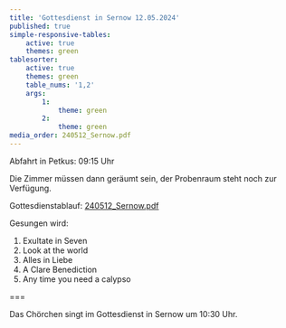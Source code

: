 ```yaml
---
title: 'Gottesdienst in Sernow 12.05.2024'
published: true
simple-responsive-tables:
    active: true
    themes: green
tablesorter:
    active: true
    themes: green
    table_nums: '1,2'
    args:
        1:
            theme: green
        2:
            theme: green
media_order: 240512_Sernow.pdf
---
```


Abfahrt in Petkus: 09:15 Uhr 

Die Zimmer müssen dann geräumt sein, der Probenraum steht noch zur Verfügung.


Gottesdienstablauf: [240512_Sernow.pdf](240512_Sernow.pdf)

Gesungen wird:
1. Exultate in Seven
2. Look at the world
3. Alles in Liebe
4. A Clare Benediction
5. Any time you need a calypso

===

Das Chörchen singt im Gottesdienst in Sernow um 10:30 Uhr.
